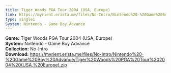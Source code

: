 ```yaml
---
title: Tiger Woods PGA Tour 2004 (USA, Europe)
link: https://myrient.erista.me/files/No-Intro/Nintendo%20-%20Game%20Boy%20Advance/Tiger%20Woods%20PGA%20Tour%202004%20(USA,%20Europe).zip
type: single1
System: Nintendo - Game Boy Advance
---
```

<b>Game:</b> Tiger Woods PGA Tour 2004 (USA, Europe)<br>
<b>System:</b> Nintendo - Game Boy Advance<br>
<b>Collection:</b> No-Intro<br>
<b>Download:</b> https://myrient.erista.me/files/No-Intro/Nintendo%20-%20Game%20Boy%20Advance/Tiger%20Woods%20PGA%20Tour%202004%20(USA,%20Europe).zip